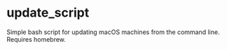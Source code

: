 # update_script

Simple bash script for updating macOS machines from the command line. Requires homebrew.
